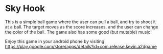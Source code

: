 # Sky Hook
This is a simple ball game where the user can pull a ball, and try to shoot it at a ball. The target moves as the score increases, and the user can change the color of the ball. The game also has some good (but mutable) music!

Enjoy this game in your android phone by visiting https://play.google.com/store/apps/details?id=com.release.kevin.a2dgame
